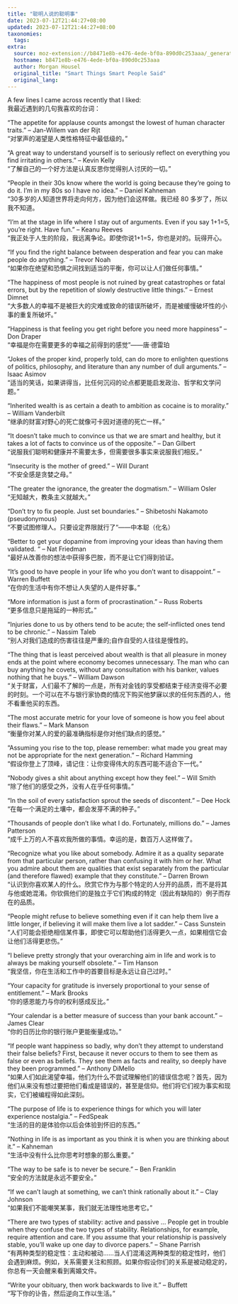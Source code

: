 ```yaml
---
title: "聪明人说的聪明事"
date: 2023-07-12T21:44:27+08:00
updated: 2023-07-12T21:44:27+08:00
taxonomies:
  tags: 
extra:
  source: moz-extension://b8471e8b-e476-4ede-bf0a-890d0c253aaa/_generated_background_page.html
  hostname: b8471e8b-e476-4ede-bf0a-890d0c253aaa
  author: Morgan Housel
  original_title: "Smart Things Smart People Said"
  original_lang: 
---
```

A few lines I came across recently that I liked:  
我最近遇到的几句我喜欢的台词：

“The appetite for applause counts amongst the lowest of human character traits.” – Jan-Willem van der Rijt  
“对掌声的渴望是人类性格特征中最低级的。”

“A great way to understand yourself is to seriously reflect on everything you find irritating in others.” – Kevin Kelly  
“了解自己的一个好方法是认真反思你觉得别人讨厌的一切。”

“People in their 30s know where the world is going because they’re going to do it. I’m in my 80s so I have no idea.” – Daniel Kahneman  
“30多岁的人知道世界将走向何方，因为他们会这样做。我已经 80 多岁了，所以我不知道。

“I’m at the stage in life where I stay out of arguments. Even if you say 1+1=5, you’re right. Have fun.” – Keanu Reeves  
“我正处于人生的阶段，我远离争论。即使你说1+1=5，你也是对的。玩得开心。

“If you find the right balance between desperation and fear you can make people do anything.” – Trevor Noah  
“如果你在绝望和恐惧之间找到适当的平衡，你可以让人们做任何事情。”

“The happiness of most people is not ruined by great catastrophes or fatal errors, but by the repetition of slowly destructive little things.” – Ernest Dimnet  
“大多数人的幸福不是被巨大的灾难或致命的错误所破坏，而是被缓慢破坏性的小事的重复所破坏。”

“Happiness is that feeling you get right before you need more happiness” – Don Draper  
“幸福是你在需要更多的幸福之前得到的感觉”——唐·德雷珀

“Jokes of the proper kind, properly told, can do more to enlighten questions of politics, philosophy, and literature than any number of dull arguments.” – Isaac Asimov  
“适当的笑话，如果讲得当，比任何沉闷的论点都更能启发政治、哲学和文学问题。”

“Inherited wealth is as certain a death to ambition as cocaine is to morality.” – William Vanderbilt  
“继承的财富对野心的死亡就像可卡因对道德的死亡一样。”

“It doesn’t take much to convince us that we are smart and healthy, but it takes a lot of facts to convince us of the opposite.” – Dan Gilbert  
“说服我们聪明和健康并不需要太多，但需要很多事实来说服我们相反。”

“Insecurity is the mother of greed.” – Will Durant  
“不安全感是贪婪之母。”

“The greater the ignorance, the greater the dogmatism.” – William Osler  
“无知越大，教条主义就越大。”

“Don’t try to fix people. Just set boundaries.” – Shibetoshi Nakamoto (pseudonymous)  
“不要试图修理人。只要设定界限就行了“——中本聪（化名）

“Better to get your dopamine from improving your ideas than having them validated. “ – Nat Friedman  
“最好从改善你的想法中获得多巴胺，而不是让它们得到验证。

“It’s good to have people in your life who you don’t want to disappoint.” – Warren Buffett  
“在你的生活中有你不想让人失望的人是件好事。”

“More information is just a form of procrastination.” – Russ Roberts  
“更多信息只是拖延的一种形式。”

“Injuries done to us by others tend to be acute; the self-inflicted ones tend to be chronic.” – Nassim Taleb  
“别人对我们造成的伤害往往是严重的;自作自受的人往往是慢性的。

“The thing that is least perceived about wealth is that all pleasure in money ends at the point where economy becomes unnecessary. The man who can buy anything he covets, without any consultation with his banker, values nothing that he buys.” – William Dawson  
“关于财富，人们最不了解的一点是，所有对金钱的享受都结束于经济变得不必要的时刻。一个可以在不与银行家协商的情况下购买他梦寐以求的任何东西的人，他不看重他买的东西。

“The most accurate metric for your love of someone is how you feel about their flaws.” – Mark Manson  
“衡量你对某人的爱的最准确指标是你对他们缺点的感觉。”

“Assuming you rise to the top, please remember: what made you great may not be appropriate for the next generation.” – Richard Hamming  
“假设你登上了顶峰，请记住：让你变得伟大的东西可能不适合下一代。”

“Nobody gives a shit about anything except how they feel.” – Will Smith  
“除了他们的感受之外，没有人在乎任何事情。”

“In the soil of every satisfaction sprout the seeds of discontent.” – Dee Hock  
“在每一个满足的土壤中，都会发芽不满的种子。”

“Thousands of people don’t like what I do. Fortunately, millions do.” – James Patterson  
“成千上万的人不喜欢我所做的事情。幸运的是，数百万人这样做了。

“Recognize what you like about somebody. Admire it as a quality separate from that particular person, rather than confusing it with him or her. What you admire about them are qualities that exist separately from the particular (and therefore flawed) example that they constitute.” – Darren Brown  
“认识到你喜欢某人的什么。欣赏它作为与那个特定的人分开的品质，而不是将其与他或她混淆。你钦佩他们的是独立于它们构成的特定（因此有缺陷的）例子而存在的品质。

“People might refuse to believe something even if it can help them live a little longer, if believing it will make them live a lot sadder.” – Cass Sunstein  
“人们可能会拒绝相信某件事，即使它可以帮助他们活得更久一点，如果相信它会让他们活得更悲伤。”

“I believe pretty strongly that your overarching aim in life and work is to always be making yourself obsolete.” – Tim Hanson  
“我坚信，你在生活和工作中的首要目标是永远让自己过时。”

“Your capacity for gratitude is inversely proportional to your sense of entitlement.” – Mark Brooks  
“你的感恩能力与你的权利感成反比。”

“Your calendar is a better measure of success than your bank account.” – James Clear  
“你的日历比你的银行账户更能衡量成功。”

“If people want happiness so badly, why don’t they attempt to understand their false beliefs? First, because it never occurs to them to see them as false or even as beliefs. They see them as facts and reality, so deeply have they been programmed.” – Anthony DiMello  
“如果人们如此渴望幸福，他们为什么不尝试理解他们的错误信念呢？首先，因为他们从来没有想过要把他们看成是错误的，甚至是信仰。他们将它们视为事实和现实，它们被编程得如此深刻。

“The purpose of life is to experience things for which you will later experience nostalgia.” – FedSpeak  
“生活的目的是体验你以后会体验到怀旧的东西。”

“Nothing in life is as important as you think it is when you are thinking about it.” – Kahneman  
“生活中没有什么比你思考时想象的那么重要。”

“The way to be safe is to never be secure.” – Ben Franklin  
“安全的方法就是永远不要安全。”

“If we can’t laugh at something, we can’t think rationally about it.” – Clay Johnson  
“如果我们不能嘲笑某事，我们就无法理性地思考它。”

“There are two types of stability: active and passive … People get in trouble when they confuse the two types of stability. Relationships, for example, require attention and care. If you assume that your relationship is passively stable, you’ll wake up one day to divorce papers.” – Shane Parrish  
“有两种类型的稳定性：主动和被动......当人们混淆这两种类型的稳定性时，他们会遇到麻烦。例如，关系需要关注和照顾。如果你假设你们的关系是被动稳定的，你总有一天会醒来看到离婚文件。

“Write your obituary, then work backwards to live it.” – Buffett  
“写下你的讣告，然后逆向工作以生活。”
